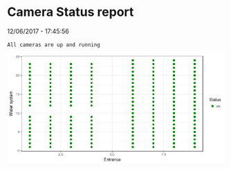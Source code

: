 Camera Status report
================
12/06/2017 - 17:45:56

    All cameras are up and running

![](camreport_files/figure-markdown_github/unnamed-chunk-2-1.png)
